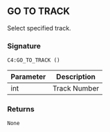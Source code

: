 ## GO TO TRACK

Select specified track.


### Signature

`C4:GO_TO_TRACK ()`


| Parameter | Description |
| --- | --- |
| int | Track Number |


### Returns

`None`